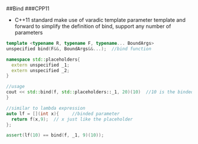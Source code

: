 ##Bind
###CPP11
- C++11 standard make use of varadic template parameter template and forward to simplify the definition of bind,
support any number of parameters
```cpp
template <typename R, typename F, typename... BoundArgs>
unspecified bind(F&&, BoundArgs&&...);  //bind function

namespace std::placeholders{
  extern unspecified _1;
  extern unspecified _2;
}

//usage
cout << std::bind(f, std::placeholders::_1, 20)(10)  //10 is the binded parameter, _1 is the placeholder
}

//similar to lambda expression
auto lf = [](int x){     //binded parameter
  return f(x,9);  // x just like the placeholder
};

assert(lf(10) == bind(f, _1, 9)(10));
```
